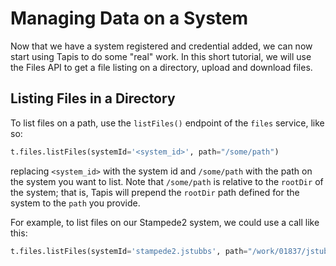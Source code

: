 # Managing Data on a System

Now that we have a system registered and credential added, we can now start using Tapis to 
do some "real" work. In this short tutorial, we will use the Files API to get a file 
listing on a directory, upload and download files.

## Listing Files in a Directory
To list files on a path, use the `listFiles()` endpoint of the `files` service, like so:

```python
t.files.listFiles(systemId='<system_id>', path="/some/path")
```
replacing `<system_id>` with the system id and `/some/path` with the path on the system
you want to list. Note that `/some/path` is relative to the `rootDir` of the system; that
is, Tapis will prepend the `rootDir` path defined for the system to the `path` you 
provide.

For example, to list files on our Stampede2 system, we could use a call like this:
```python
t.files.listFiles(systemId='stampede2.jstubbs', path="/work/01837/jstubbs/stampede2")
```